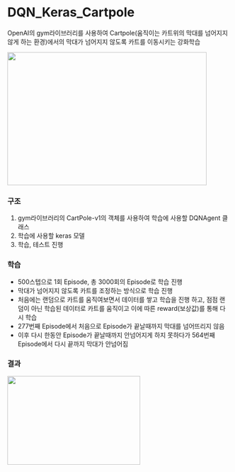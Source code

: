 # DQN_Keras_Cartpole

OpenAI의 gym라이브러리를 사용하여 Cartpole(움직이는 카트위의 막대를 넘어지지 않게 하는 환경)에서의 막대가 넘어지지 않도록 카트를 이동시키는 강화학습

<img src="https://user-images.githubusercontent.com/87750521/126890888-03bae56e-11b3-40b4-aaba-24bd0667e789.png" width="450" height="300">

### 구조
1) gym라이브러리의 CartPole-v1의 객체를 사용하여 학습에 사용할 DQNAgent 클래스
2) 학습에 사용할 keras 모델
3) 학습, 테스트 진행

### 학습
 - 500스텝으로 1회 Episode, 총 3000회의 Episode로 학습 진행
 - 막대가 넘어지지 않도록 카트를 조정하는 방식으로 학습 진행
 - 처음에는 랜덤으로 카트를 움직여보면서 데이터를 쌓고 학습을 진행 하고, 점점 랜덤이 아닌 학습된 데이터로 카트를 움직이고 이에 따른 reward(보상값)를 통해 다시 학습
 - 277번째 Episode에서 처음으로 Episode가 끝날때까지 막대를 넘어뜨리지 않음
 - 이후 다시 한동안 Episode가 끝날때까지 안넘어지게 하지 못하다가 564번째 Episode에서 다시 끝까지 막대가 안넘어짐

### 결과
<img src="https://user-images.githubusercontent.com/87750521/126891375-9fceca86-b3c7-4828-994b-5b7b71fd038a.png" width="300" height="200">
